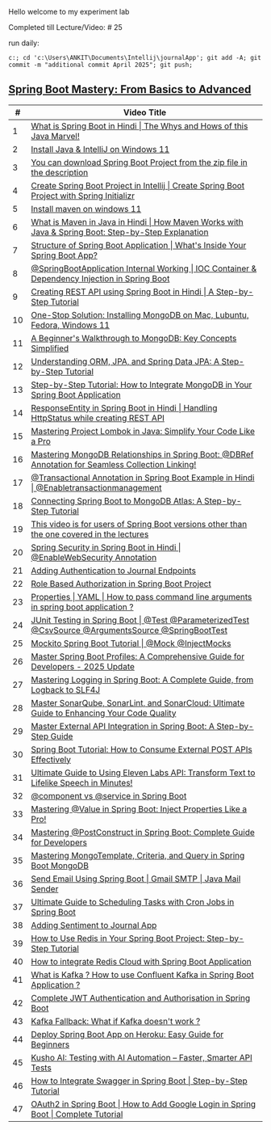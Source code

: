 Hello welcome to my experiment lab


Completed till Lecture/Video:  # 25
  
run daily:
```
c:; cd 'c:\Users\ANKIT\Documents\Intellij\journalApp'; git add -A; git commit -m "additional commit April 2025"; git push;
```

## [Spring Boot Mastery: From Basics to Advanced](https://www.youtube.com/playlist?list=PLA3GkZPtsafacdBLdd3p1DyRd5FGfr3Ue)
<!-- 
git init
git add .
git commit -m "april 2025"
git branch -M main
git remote add origin https://github.com/ankitT20/journalApp.git
git push -u origin main
 -->

| # | Video Title |
|---|-------------|
| 1 | [What is Spring Boot in Hindi \| The Whys and Hows of this Java Marvel!](https://www.youtube.com/watch?v=1993zSY5UBI) |
| 2 | [Install Java & IntelliJ on Windows 11](https://www.youtube.com/watch?v=QZWCbxm9G28) |
| 3 | [You can download Spring Boot Project from the zip file in the description](https://www.youtube.com/watch?v=vW-DTk--qEM) |
| 4 | [Create Spring Boot Project in Intellij \| Create Spring Boot Project with Spring Initializr](https://www.youtube.com/watch?v=d4dcV7Kt3SI) |
| 5 | [Install maven on windows 11](https://www.youtube.com/watch?v=p0vfKL_pZgo) |
| 6 | [What is Maven in Java in Hindi \| How Maven Works with Java & Spring Boot: Step-by-Step Explanation](https://www.youtube.com/watch?v=zAmMPM8dIXc) |
| 7 | [Structure of Spring Boot Application \| What's Inside Your Spring Boot App?](https://www.youtube.com/watch?v=JNzVOpNCcfw) |
| 8 | [@SpringBootApplication Internal Working \| IOC Container & Dependency Injection in Spring Boot](https://www.youtube.com/watch?v=99M7TJvijUk) |
| 9 | [Creating REST API using Spring Boot in Hindi \| A Step-by-Step Tutorial](https://www.youtube.com/watch?v=rxT5RFYxjSg) |
| 10 | [One-Stop Solution: Installing MongoDB on Mac, Lubuntu, Fedora, Windows 11](https://www.youtube.com/watch?v=LtnVqa5dYLA) |
| 11 | [A Beginner's Walkthrough to MongoDB: Key Concepts Simplified](https://www.youtube.com/watch?v=3Dc8YxC0p-s) |
| 12 | [Understanding ORM, JPA, and Spring Data JPA: A Step-by-Step Tutorial](https://www.youtube.com/watch?v=ddrCOI0buBA) |
| 13 | [Step-by-Step Tutorial: How to Integrate MongoDB in Your Spring Boot Application](https://www.youtube.com/watch?v=jvSicVdHKT8) |
| 14 | [ResponseEntity in Spring Boot in Hindi \| Handling HttpStatus while creating REST API](https://www.youtube.com/watch?v=tWBhE1Cn8D0) |
| 15 | [Mastering Project Lombok in Java: Simplify Your Code Like a Pro](https://www.youtube.com/watch?v=xmRjF9qycIk) |
| 16 | [Mastering MongoDB Relationships in Spring Boot: @DBRef Annotation for Seamless Collection Linking!](https://www.youtube.com/watch?v=Cx81dki8BTA) |
| 17 | [@Transactional Annotation in Spring Boot Example in Hindi \| @Enabletransactionmanagement](https://www.youtube.com/watch?v=6oxyNgZSz9s) |
| 18 | [Connecting Spring Boot to MongoDB Atlas: A Step-by-Step Tutorial](https://www.youtube.com/watch?v=HjDyv7gL4Wg) |
| 19 | [This video is for users of Spring Boot versions other than the one covered in the lectures](https://www.youtube.com/watch?v=jJ5qrkMQ6r8) |
| 20 | [Spring Security in Spring Boot in Hindi \| @EnableWebSecurity Annotation](https://www.youtube.com/watch?v=02WP1FbiNSQ) |
| 21 | [Adding Authentication to Journal Endpoints](https://www.youtube.com/watch?v=QrCVj8ek83k) |
| 22 | [Role Based Authorization in Spring Boot Project](https://www.youtube.com/watch?v=LndqWC4yIU4) |
| 23 | [Properties \| YAML \| How to pass command line arguments in spring boot application ?](https://www.youtube.com/watch?v=rbORgxkBWSk) |
| 24 | [JUnit Testing in Spring Boot \| @Test @ParameterizedTest @CsvSource @ArgumentsSource @SpringBootTest](https://www.youtube.com/watch?v=mILLHaIjGn4) |
| 25 | [Mockito Spring Boot Tutorial \| @Mock @InjectMocks](https://www.youtube.com/watch?v=YcAC59cvcV0) |
| 26 | [Master Spring Boot Profiles: A Comprehensive Guide for Developers - 2025 Update](https://www.youtube.com/watch?v=WRUVixDFI6s) |
| 27 | [Mastering Logging in Spring Boot: A Complete Guide, from Logback to SLF4J](https://www.youtube.com/watch?v=bphMYrTv8pA) |
| 28 | [Master SonarQube, SonarLint, and SonarCloud: Ultimate Guide to Enhancing Your Code Quality](https://www.youtube.com/watch?v=iZtA-1zBvzY) |
| 29 | [Master External API Integration in Spring Boot: A Step-by-Step Guide](https://www.youtube.com/watch?v=95zTDdXbl_Q) |
| 30 | [Spring Boot Tutorial: How to Consume External POST APIs Effectively](https://www.youtube.com/watch?v=NwADDLFs_SU) |
| 31 | [Ultimate Guide to Using Eleven Labs API: Transform Text to Lifelike Speech in Minutes!](https://www.youtube.com/watch?v=bvBuqw7Skh0) |
| 32 | [@component vs @service in Spring Boot](https://www.youtube.com/watch?v=eAoX9wNT3Bo) |
| 33 | [Mastering @Value in Spring Boot: Inject Properties Like a Pro!](https://www.youtube.com/watch?v=BqIpcX2zlWc) |
| 34 | [Mastering @PostConstruct in Spring Boot: Complete Guide for Developers](https://www.youtube.com/watch?v=KSrXndTbVVQ) |
| 35 | [Mastering MongoTemplate, Criteria, and Query in Spring Boot MongoDB](https://www.youtube.com/watch?v=EL2ouT5P4Lc) |
| 36 | [Send Email Using Spring Boot \| Gmail SMTP \| Java Mail Sender](https://www.youtube.com/watch?v=42rA_GOlLHA) |
| 37 | [Ultimate Guide to Scheduling Tasks with Cron Jobs in Spring Boot](https://www.youtube.com/watch?v=9aP0qD3jG_8) |
| 38 | [Adding Sentiment to Journal App](https://www.youtube.com/watch?v=AIgjFvRr820) |
| 39 | [How to Use Redis in Your Spring Boot Project: Step-by-Step Tutorial](https://www.youtube.com/watch?v=2srQ-RiJHps) |
| 40 | [How to integrate Redis Cloud with Spring Boot Application](https://www.youtube.com/watch?v=13HUNj8lHC0) |
| 41 | [What is Kafka ? How to use Confluent Kafka in Spring Boot Application ?](https://www.youtube.com/watch?v=2YnutJ8tNos) |
| 42 | [Complete JWT Authentication and Authorisation in Spring Boot](https://www.youtube.com/watch?v=qvAoUVXgpZg) |
| 43 | [Kafka Fallback: What if Kafka doesn't work ?](https://www.youtube.com/watch?v=OG9vXOQsi5k) |
| 44 | [Deploy Spring Boot App on Heroku: Easy Guide for Beginners](https://www.youtube.com/watch?v=Q0Rhup_Vjlk) |
| 45 | [Kusho AI: Testing with AI Automation – Faster, Smarter API Tests](https://www.youtube.com/watch?v=f_LiIOytYE4) |
| 46 | [How to Integrate Swagger in Spring Boot \| Step-by-Step Tutorial](https://www.youtube.com/watch?v=7QlvGBJ9Tng) |
| 47 | [OAuth2 in Spring Boot \| How to Add Google Login in Spring Boot \| Complete Tutorial](https://www.youtube.com/watch?v=cRiqZ0j1gEM) |

  